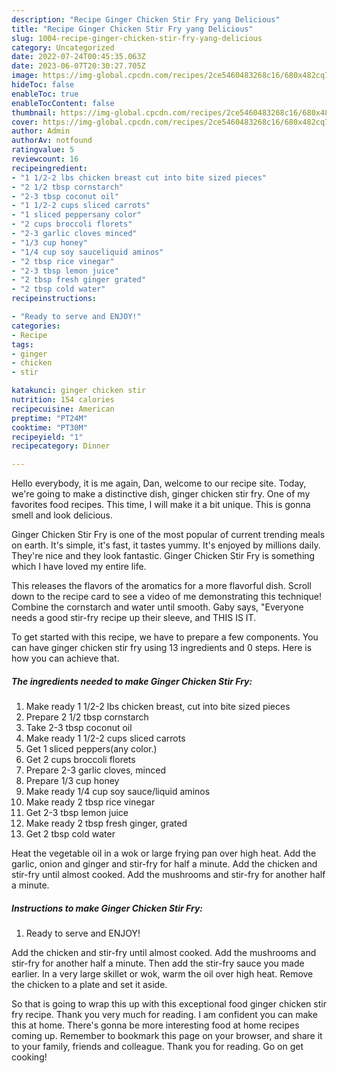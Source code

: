 ```yaml
---
description: "Recipe Ginger Chicken Stir Fry yang Delicious"
title: "Recipe Ginger Chicken Stir Fry yang Delicious"
slug: 1004-recipe-ginger-chicken-stir-fry-yang-delicious
category: Uncategorized
date: 2022-07-24T00:45:35.063Z
date: 2023-06-07T20:30:27.705Z
image: https://img-global.cpcdn.com/recipes/2ce5460483268c16/680x482cq70/ginger-chicken-stir-fry-recipe-main-photo.jpg
hideToc: false
enableToc: true
enableTocContent: false
thumbnail: https://img-global.cpcdn.com/recipes/2ce5460483268c16/680x482cq70/ginger-chicken-stir-fry-recipe-main-photo.jpg
cover: https://img-global.cpcdn.com/recipes/2ce5460483268c16/680x482cq70/ginger-chicken-stir-fry-recipe-main-photo.jpg
author: Admin
authorAv: notfound
ratingvalue: 5
reviewcount: 16
recipeingredient:
- "1 1/2-2 lbs chicken breast cut into bite sized pieces"
- "2 1/2 tbsp cornstarch"
- "2-3 tbsp coconut oil"
- "1 1/2-2 cups sliced carrots"
- "1 sliced peppersany color"
- "2 cups broccoli florets"
- "2-3 garlic cloves minced"
- "1/3 cup honey"
- "1/4 cup soy sauceliquid aminos"
- "2 tbsp rice vinegar"
- "2-3 tbsp lemon juice"
- "2 tbsp fresh ginger grated"
- "2 tbsp cold water"
recipeinstructions:

- "Ready to serve and ENJOY!"
categories:
- Recipe
tags:
- ginger
- chicken
- stir

katakunci: ginger chicken stir 
nutrition: 154 calories
recipecuisine: American
preptime: "PT24M"
cooktime: "PT30M"
recipeyield: "1"
recipecategory: Dinner

---
```



Hello everybody, it is me again, Dan, welcome to our recipe site. Today, we're going to make a distinctive dish, ginger chicken stir fry. One of my favorites food recipes. This time, I will make it a bit unique. This is gonna smell and look delicious.

Ginger Chicken Stir Fry is one of the most popular of current trending meals on earth. It's simple, it's fast, it tastes yummy. It's enjoyed by millions daily. They're nice and they look fantastic. Ginger Chicken Stir Fry is something which I have loved my entire life.

This releases the flavors of the aromatics for a more flavorful dish. Scroll down to the recipe card to see a video of me demonstrating this technique! Combine the cornstarch and water until smooth. Gaby says, &#34;Everyone needs a good stir-fry recipe up their sleeve, and THIS IS IT.


To get started with this recipe, we have to prepare a few components. You can have ginger chicken stir fry using 13 ingredients and 0 steps. Here is how you can achieve that.

<!--inarticleads1-->

##### The ingredients needed to make Ginger Chicken Stir Fry:

1. Make ready 1 1/2-2 lbs chicken breast, cut into bite sized pieces
1. Prepare 2 1/2 tbsp cornstarch
1. Take 2-3 tbsp coconut oil
1. Make ready 1 1/2-2 cups sliced carrots
1. Get 1 sliced peppers(any color.)
1. Get 2 cups broccoli florets
1. Prepare 2-3 garlic cloves, minced
1. Prepare 1/3 cup honey
1. Make ready 1/4 cup soy sauce/liquid aminos
1. Make ready 2 tbsp rice vinegar
1. Get 2-3 tbsp lemon juice
1. Make ready 2 tbsp fresh ginger, grated
1. Get 2 tbsp cold water


Heat the vegetable oil in a wok or large frying pan over high heat. Add the garlic, onion and ginger and stir-fry for half a minute. Add the chicken and stir-fry until almost cooked. Add the mushrooms and stir-fry for another half a minute. 

<!--inarticleads2-->

##### Instructions to make Ginger Chicken Stir Fry:


1. Ready to serve and ENJOY!

Add the chicken and stir-fry until almost cooked. Add the mushrooms and stir-fry for another half a minute. Then add the stir-fry sauce you made earlier. In a very large skillet or wok, warm the oil over high heat. Remove the chicken to a plate and set it aside. 

So that is going to wrap this up with this exceptional food ginger chicken stir fry recipe. Thank you very much for reading. I am confident you can make this at home. There's gonna be more interesting food at home recipes coming up. Remember to bookmark this page on your browser, and share it to your family, friends and colleague. Thank you for reading. Go on get cooking!
